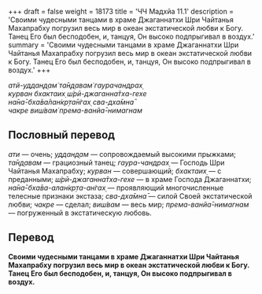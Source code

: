 +++
draft = false
weight = 18173
title = 'ЧЧ Мадхйа 11.1'
description = 'Своими чудесными танцами в храме Джаганнатхи Шри Чайтанья Махапрабху погрузил весь мир в океан экстатической любви к Богу. Танец Его был бесподобен, и, танцуя, Он высоко подпрыгивал в воздух.'
summary = 'Своими чудесными танцами в храме Джаганнатхи Шри Чайтанья Махапрабху погрузил весь мир в океан экстатической любви к Богу. Танец Его был бесподобен, и, танцуя, Он высоко подпрыгивал в воздух.'
+++

_атй-уддан̣д̣ам̇ та̄н̣д̣авам̇ гаурачандрах̣  
курван бхактаих̣ ш́рӣ-джаганна̄тха-гехе  
на̄на̄-бха̄ва̄лан̇кр̣та̄н̇гах̣ сва-дха̄мна̄  
чакре виш́вам̇ према-ванйа̄-нимагнам_

## Пословный перевод

_ати_ — очень; _уддан̣д̣ам_ — сопровождаемый высокими прыжками; _та̄н̣д̣авам_ — грациозный танец; _гаура_\-_чандрах̣_ — Господь Шри Чайтанья Махапрабху; _курван_ — совершающий; _бхактаих̣_ — с преданными; _ш́рӣ_\-_джаганна̄тха_\-_гехе_ — в храме Господа Джаганнатхи; _на̄на̄_\-_бха̄ва_\-_алан̇кр̣та_\-_ан̇гах̣_ — проявляющий многочисленные телесные признаки экстаза; _сва_\-_дха̄мна̄_ — силой Своей экстатической любви; _чакре_ — сделал; _виш́вам_ — весь мир; _према_\-_ванйа̄_\-_нимагнам_ — погруженный в экстатическую любовь.

## Перевод

**Своими чудесными танцами в храме Джаганнатхи Шри Чайтанья Махапрабху погрузил весь мир в океан экстатической любви к Богу. Танец Его был бесподобен, и, танцуя, Он высоко подпрыгивал в воздух.**
